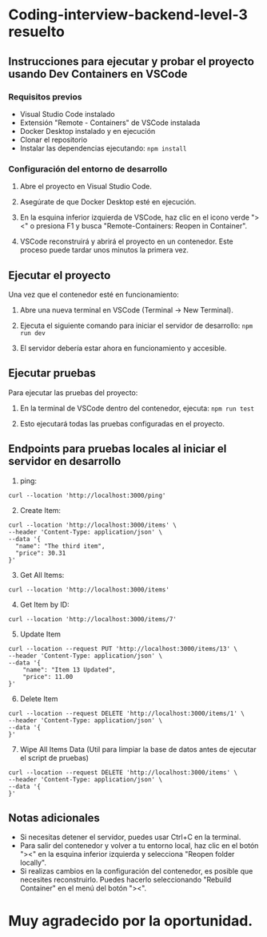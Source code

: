 # Coding-interview-backend-level-3 resuelto

## Instrucciones para ejecutar y probar el proyecto usando Dev Containers en VSCode

### Requisitos previos

- Visual Studio Code instalado
- Extensión "Remote - Containers" de VSCode instalada
- Docker Desktop instalado y en ejecución
- Clonar el repositorio
- Instalar las dependencias ejecutando: `npm install`

### Configuración del entorno de desarrollo

1. Abre el proyecto en Visual Studio Code.

2. Asegúrate de que Docker Desktop esté en ejecución.

3. En la esquina inferior izquierda de VSCode, haz clic en el icono verde "><" o presiona F1 y busca "Remote-Containers: Reopen in Container".

4. VSCode reconstruirá y abrirá el proyecto en un contenedor. Este proceso puede tardar unos minutos la primera vez.

## Ejecutar el proyecto

Una vez que el contenedor esté en funcionamiento:

1. Abre una nueva terminal en VSCode (Terminal -> New Terminal).

2. Ejecuta el siguiente comando para iniciar el servidor de desarrollo: `npm run dev`

3. El servidor debería estar ahora en funcionamiento y accesible.

## Ejecutar pruebas

Para ejecutar las pruebas del proyecto:

1. En la terminal de VSCode dentro del contenedor, ejecuta: `npm run test`

2. Esto ejecutará todas las pruebas configuradas en el proyecto.

## Endpoints para pruebas locales al iniciar el servidor en desarrollo

1. ping: 
```
curl --location 'http://localhost:3000/ping'
```

2. Create Item: 
```
curl --location 'http://localhost:3000/items' \
--header 'Content-Type: application/json' \
--data '{
  "name": "The third item",
  "price": 30.31
}'
```

3. Get All Items: 
```
curl --location 'http://localhost:3000/items'
```

4. Get Item by ID: 
```
curl --location 'http://localhost:3000/items/7'
```

5. Update Item
```
curl --location --request PUT 'http://localhost:3000/items/13' \
--header 'Content-Type: application/json' \
--data '{
    "name": "Item 13 Updated",
    "price": 11.00
}'
```

6. Delete Item
```
curl --location --request DELETE 'http://localhost:3000/items/1' \
--header 'Content-Type: application/json' \
--data '{
}'
```

7. Wipe All Items Data (Util para limpiar la base de datos antes de ejecutar el script de pruebas)
```
curl --location --request DELETE 'http://localhost:3000/items' \
--header 'Content-Type: application/json' \
--data '{
}'
```

## Notas adicionales

- Si necesitas detener el servidor, puedes usar Ctrl+C en la terminal.
- Para salir del contenedor y volver a tu entorno local, haz clic en el botón "><" en la esquina inferior izquierda y selecciona "Reopen folder locally".
- Si realizas cambios en la configuración del contenedor, es posible que necesites reconstruirlo. Puedes hacerlo seleccionando "Rebuild Container" en el menú del botón "><".

# Muy agradecido por la oportunidad.
